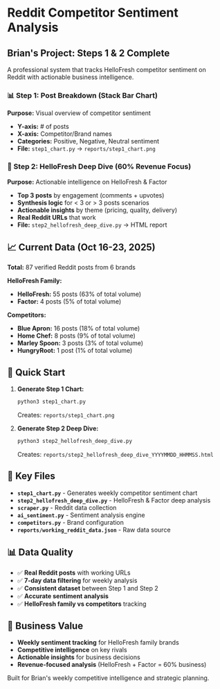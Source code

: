 # Reddit Competitor Sentiment Analysis

## Brian's Project: Steps 1 & 2 Complete

A professional system that tracks HelloFresh competitor sentiment on Reddit with actionable business intelligence.

### 📊 Step 1: Post Breakdown (Stack Bar Chart)
**Purpose:** Visual overview of competitor sentiment
- **Y-axis:** # of posts
- **X-axis:** Competitor/Brand names  
- **Categories:** Positive, Negative, Neutral sentiment
- **File:** `step1_chart.py` → `reports/step1_chart.png`

### 🎯 Step 2: HelloFresh Deep Dive (60% Revenue Focus)
**Purpose:** Actionable intelligence on HelloFresh & Factor
- **Top 3 posts** by engagement (comments + upvotes)
- **Synthesis logic** for < 3 or > 3 posts scenarios
- **Actionable insights** by theme (pricing, quality, delivery)
- **Real Reddit URLs** that work
- **File:** `step2_hellofresh_deep_dive.py` → HTML report

## 📈 Current Data (Oct 16-23, 2025)
**Total:** 87 verified Reddit posts from 6 brands

**HelloFresh Family:**
- **HelloFresh:** 55 posts (63% of total volume)
- **Factor:** 4 posts (5% of total volume)

**Competitors:**
- **Blue Apron:** 16 posts (18% of total volume)
- **Home Chef:** 8 posts (9% of total volume) 
- **Marley Spoon:** 3 posts (3% of total volume)
- **HungryRoot:** 1 post (1% of total volume)

## 🚀 Quick Start

1. **Generate Step 1 Chart:**
   ```bash
   python3 step1_chart.py
   ```
   Creates: `reports/step1_chart.png`

2. **Generate Step 2 Deep Dive:**
   ```bash
   python3 step2_hellofresh_deep_dive.py
   ```
   Creates: `reports/step2_hellofresh_deep_dive_YYYYMMDD_HHMMSS.html`

## 📁 Key Files

- **`step1_chart.py`** - Generates weekly competitor sentiment chart
- **`step2_hellofresh_deep_dive.py`** - HelloFresh & Factor deep analysis
- **`scraper.py`** - Reddit data collection
- **`ai_sentiment.py`** - Sentiment analysis engine
- **`competitors.py`** - Brand configuration
- **`reports/working_reddit_data.json`** - Raw data source

## 📊 Data Quality
- ✅ **Real Reddit posts** with working URLs
- ✅ **7-day data filtering** for weekly analysis  
- ✅ **Consistent dataset** between Step 1 and Step 2
- ✅ **Accurate sentiment analysis** 
- ✅ **HelloFresh family vs competitors** tracking

## 🎯 Business Value
- **Weekly sentiment tracking** for HelloFresh family brands
- **Competitive intelligence** on key rivals
- **Actionable insights** for business decisions
- **Revenue-focused analysis** (HelloFresh + Factor = 60% business)

Built for Brian's weekly competitive intelligence and strategic planning.
